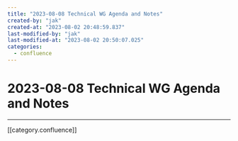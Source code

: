 ```yaml
---
title: "2023-08-08 Technical WG Agenda and Notes"
created-by: "jak"
created-at: "2023-08-02 20:48:59.837"
last-modified-by: "jak"
last-modified-at: "2023-08-02 20:50:07.025"
categories:
  - confluence
---
```


# 2023-08-08 Technical WG Agenda and Notes


---

[[category.confluence]]
